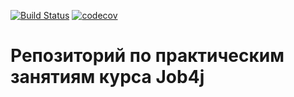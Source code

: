 [![Build Status](https://travis-ci.org/brakhin/job4j.svg?branch=master)](https://travis-ci.org/brakhin/job4j)
[![codecov](https://codecov.io/gh/brakhin/job4j/branch/master/graph/badge.svg)](https://codecov.io/gh/brakhin/job4j)

# Репозиторий по практическим занятиям курса Job4j  
